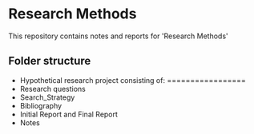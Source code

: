 Research Methods
================

This repository contains notes and reports for 'Research Methods'

## Folder structure
* Hypothetical research project consisting of: 
=================
* Research questions
* Search_Strategy
* Bibliography
* Initial Report and Final Report
* Notes
